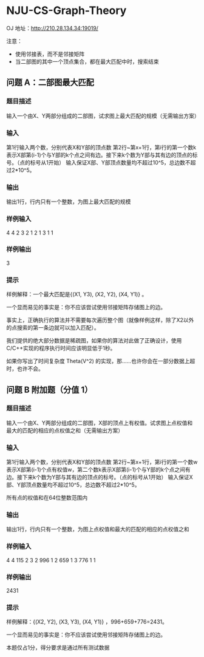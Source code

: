 # NJU-CS-Graph-Theory

OJ 地址：http://210.28.134.34:19019/

注意：

- 使用邻接表，而不是邻接矩阵
- 当二部图的其中一个顶点集合，都在最大匹配中时，搜索结束

## 问题 A：二部图最大匹配

### 题目描述

输入一个由X、Y两部分组成的二部图，试求图上最大匹配的规模（无需输出方案）

### 输入

第1行输入两个数，分别代表X和Y部的顶点数 第2行~第x+1行，第i行的第一个数k表示X部第(i-1)个与Y部的k个点之间有边。接下来k个数为Y部与其有边的顶点的标号。（点的标号从1开始） 输入保证X部、Y部顶点数量均不超过10^5，总边数不超过2*10^5。

### 输出

输出1行，行内只有一个整数，为图上最大匹配的规模

### 样例输入

4 4
2 3 2
1 2
1 3
1 1

### 样例输出

3

### 提示

样例解释：一个最大匹配是{(X1, Y3), (X2, Y2), (X4, Y1)} 。

一个显而易见的事实是：你不应该尝试使用邻接矩阵存储图上的边。

事实上，正确执行的算法并不需要每次遍历整个图（就像样例这样，除了X2以外的点搜索的第一条边就可以加入匹配）。

我们提供的绝大部分数据是稀疏图，如果你的算法对此做了正确设计，使用C/C++实现的程序执行时间应该明显低于1秒。

如果你写出了时间复杂度 Theta(V^2) 的实现，那……也许你会在一部分数据上超时，也许不会。



## 问题 B 附加题（分值 1）

###  题目描述
输入一个由X、Y两部分组成的二部图，X部的顶点上有权值。试求图上点权值和最大的匹配的相应的点权值之和（无需输出方案）

### 输入
第1行输入两个数，分别代表X和Y部的顶点数 第2行~第x+1行，第i行的第一个数w表示X部第(i-1)个点有权值w，第二个数k表示X部第(i-1)个与Y部的k个点之间有边。接下来k个数为Y部与其有边的顶点的标号。（点的标号从1开始） 输入保证X部、Y部顶点数量均不超过10^5，总边数不超过2*10^5。

所有点的权值和在64位整数范围内

### 输出

输出1行，行内只有一个整数，为图上点权值和最大的匹配的相应的点权值之和

### 样例输入

4 4
115 2 3 2
996 1 2
659 1 3
776 1 1

### 样例输出

2431

### 提示

样例解释：{(X2, Y2), (X3, Y3), (X4, Y1)} ，996+659+776=2431。

一个显而易见的事实是：你不应该尝试使用邻接矩阵存储图上的边。

本题仅占1分，得分要求是通过所有测试数据